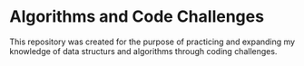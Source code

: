 # Algorithms and Code Challenges

This repository was created for the purpose of practicing and expanding my knowledge of data structurs and algorithms through coding challenges.
